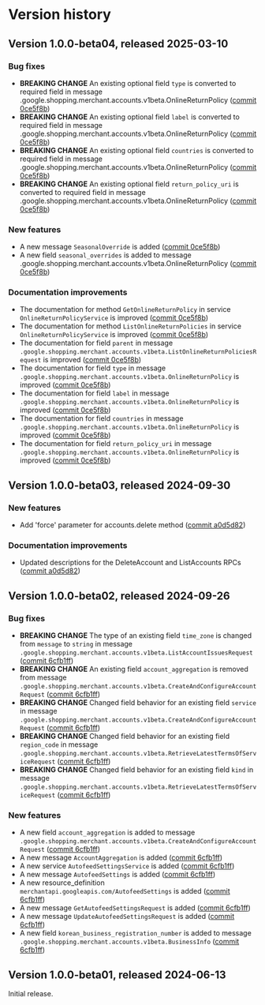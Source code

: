 # Version history

## Version 1.0.0-beta04, released 2025-03-10

### Bug fixes

- **BREAKING CHANGE** An existing optional field `type` is converted to required field in message .google.shopping.merchant.accounts.v1beta.OnlineReturnPolicy ([commit 0ce5f8b](https://github.com/googleapis/google-cloud-dotnet/commit/0ce5f8bd4f7da0218f84246e78573332265feb80))
- **BREAKING CHANGE** An existing optional field `label` is converted to required field in message .google.shopping.merchant.accounts.v1beta.OnlineReturnPolicy ([commit 0ce5f8b](https://github.com/googleapis/google-cloud-dotnet/commit/0ce5f8bd4f7da0218f84246e78573332265feb80))
- **BREAKING CHANGE** An existing optional field `countries` is converted to required field in message .google.shopping.merchant.accounts.v1beta.OnlineReturnPolicy ([commit 0ce5f8b](https://github.com/googleapis/google-cloud-dotnet/commit/0ce5f8bd4f7da0218f84246e78573332265feb80))
- **BREAKING CHANGE** An existing optional field `return_policy_uri` is converted to required field in message .google.shopping.merchant.accounts.v1beta.OnlineReturnPolicy ([commit 0ce5f8b](https://github.com/googleapis/google-cloud-dotnet/commit/0ce5f8bd4f7da0218f84246e78573332265feb80))

### New features

- A new message `SeasonalOverride` is added ([commit 0ce5f8b](https://github.com/googleapis/google-cloud-dotnet/commit/0ce5f8bd4f7da0218f84246e78573332265feb80))
- A new field `seasonal_overrides` is added to message .google.shopping.merchant.accounts.v1beta.OnlineReturnPolicy ([commit 0ce5f8b](https://github.com/googleapis/google-cloud-dotnet/commit/0ce5f8bd4f7da0218f84246e78573332265feb80))

### Documentation improvements

- The documentation for method `GetOnlineReturnPolicy` in service `OnlineReturnPolicyService` is improved ([commit 0ce5f8b](https://github.com/googleapis/google-cloud-dotnet/commit/0ce5f8bd4f7da0218f84246e78573332265feb80))
- The documentation for method `ListOnlineReturnPolicies` in service `OnlineReturnPolicyService` is improved ([commit 0ce5f8b](https://github.com/googleapis/google-cloud-dotnet/commit/0ce5f8bd4f7da0218f84246e78573332265feb80))
- The documentation for field `parent` in message `.google.shopping.merchant.accounts.v1beta.ListOnlineReturnPoliciesRequest` is improved ([commit 0ce5f8b](https://github.com/googleapis/google-cloud-dotnet/commit/0ce5f8bd4f7da0218f84246e78573332265feb80))
- The documentation for field `type` in message `.google.shopping.merchant.accounts.v1beta.OnlineReturnPolicy` is improved ([commit 0ce5f8b](https://github.com/googleapis/google-cloud-dotnet/commit/0ce5f8bd4f7da0218f84246e78573332265feb80))
- The documentation for field `label` in message `.google.shopping.merchant.accounts.v1beta.OnlineReturnPolicy` is improved ([commit 0ce5f8b](https://github.com/googleapis/google-cloud-dotnet/commit/0ce5f8bd4f7da0218f84246e78573332265feb80))
- The documentation for field `countries` in message `.google.shopping.merchant.accounts.v1beta.OnlineReturnPolicy` is improved ([commit 0ce5f8b](https://github.com/googleapis/google-cloud-dotnet/commit/0ce5f8bd4f7da0218f84246e78573332265feb80))
- The documentation for field `return_policy_uri` in message `.google.shopping.merchant.accounts.v1beta.OnlineReturnPolicy` is improved ([commit 0ce5f8b](https://github.com/googleapis/google-cloud-dotnet/commit/0ce5f8bd4f7da0218f84246e78573332265feb80))

## Version 1.0.0-beta03, released 2024-09-30

### New features

- Add 'force' parameter for accounts.delete method ([commit a0d5d82](https://github.com/googleapis/google-cloud-dotnet/commit/a0d5d829b426a3a472c6d47116c200664d743600))

### Documentation improvements

- Updated descriptions for the DeleteAccount and ListAccounts RPCs ([commit a0d5d82](https://github.com/googleapis/google-cloud-dotnet/commit/a0d5d829b426a3a472c6d47116c200664d743600))

## Version 1.0.0-beta02, released 2024-09-26

### Bug fixes

- **BREAKING CHANGE** The type of an existing field `time_zone` is changed from `message` to `string` in message `.google.shopping.merchant.accounts.v1beta.ListAccountIssuesRequest` ([commit 6cfb1ff](https://github.com/googleapis/google-cloud-dotnet/commit/6cfb1ffdc3b8d3abd2853c589949be9cf1f31caa))
- **BREAKING CHANGE** An existing field `account_aggregation` is removed from message `.google.shopping.merchant.accounts.v1beta.CreateAndConfigureAccountRequest` ([commit 6cfb1ff](https://github.com/googleapis/google-cloud-dotnet/commit/6cfb1ffdc3b8d3abd2853c589949be9cf1f31caa))
- **BREAKING CHANGE** Changed field behavior for an existing field `service` in message `.google.shopping.merchant.accounts.v1beta.CreateAndConfigureAccountRequest` ([commit 6cfb1ff](https://github.com/googleapis/google-cloud-dotnet/commit/6cfb1ffdc3b8d3abd2853c589949be9cf1f31caa))
- **BREAKING CHANGE** Changed field behavior for an existing field `region_code` in message `.google.shopping.merchant.accounts.v1beta.RetrieveLatestTermsOfServiceRequest` ([commit 6cfb1ff](https://github.com/googleapis/google-cloud-dotnet/commit/6cfb1ffdc3b8d3abd2853c589949be9cf1f31caa))
- **BREAKING CHANGE** Changed field behavior for an existing field `kind` in message `.google.shopping.merchant.accounts.v1beta.RetrieveLatestTermsOfServiceRequest` ([commit 6cfb1ff](https://github.com/googleapis/google-cloud-dotnet/commit/6cfb1ffdc3b8d3abd2853c589949be9cf1f31caa))

### New features

- A new field `account_aggregation` is added to message `.google.shopping.merchant.accounts.v1beta.CreateAndConfigureAccountRequest` ([commit 6cfb1ff](https://github.com/googleapis/google-cloud-dotnet/commit/6cfb1ffdc3b8d3abd2853c589949be9cf1f31caa))
- A new message `AccountAggregation` is added ([commit 6cfb1ff](https://github.com/googleapis/google-cloud-dotnet/commit/6cfb1ffdc3b8d3abd2853c589949be9cf1f31caa))
- A new service `AutofeedSettingsService` is added ([commit 6cfb1ff](https://github.com/googleapis/google-cloud-dotnet/commit/6cfb1ffdc3b8d3abd2853c589949be9cf1f31caa))
- A new message `AutofeedSettings` is added ([commit 6cfb1ff](https://github.com/googleapis/google-cloud-dotnet/commit/6cfb1ffdc3b8d3abd2853c589949be9cf1f31caa))
- A new resource_definition `merchantapi.googleapis.com/AutofeedSettings` is added ([commit 6cfb1ff](https://github.com/googleapis/google-cloud-dotnet/commit/6cfb1ffdc3b8d3abd2853c589949be9cf1f31caa))
- A new message `GetAutofeedSettingsRequest` is added ([commit 6cfb1ff](https://github.com/googleapis/google-cloud-dotnet/commit/6cfb1ffdc3b8d3abd2853c589949be9cf1f31caa))
- A new message `UpdateAutofeedSettingsRequest` is added ([commit 6cfb1ff](https://github.com/googleapis/google-cloud-dotnet/commit/6cfb1ffdc3b8d3abd2853c589949be9cf1f31caa))
- A new field `korean_business_registration_number` is added to message `.google.shopping.merchant.accounts.v1beta.BusinessInfo` ([commit 6cfb1ff](https://github.com/googleapis/google-cloud-dotnet/commit/6cfb1ffdc3b8d3abd2853c589949be9cf1f31caa))

## Version 1.0.0-beta01, released 2024-06-13

Initial release.
